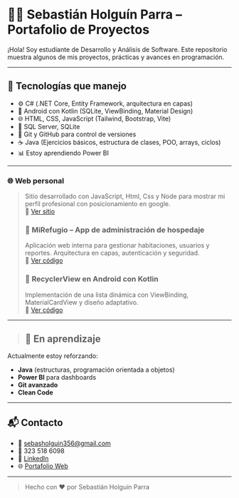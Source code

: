 # 👨‍💻 Sebastián Holguín Parra – Portafolio de Proyectos

¡Hola! Soy estudiante de Desarrollo y Análisis de Software. Este repositorio muestra algunos de mis proyectos, prácticas y avances en programación.

---

## 🚀 Tecnologías que manejo
- ⚙️ C# (.NET Core, Entity Framework, arquitectura en capas)
- 📱 Android con Kotlin (SQLite, ViewBinding, Material Design)
- 🌐 HTML, CSS, JavaScript (Tailwind, Bootstrap, Vite)
- 🐘 SQL Server, SQLite
- 🔧 Git y GitHub para control de versiones
- ☕ Java (Ejercicios básicos, estructura de clases, POO, arrays, ciclos)
- 📊 Estoy aprendiendo Power BI 

---

### 🌐 Web personal
> Sitio desarrollado con JavaScript, Html, Css y Node para mostrar mi perfil profesional con posicionamiento en google.  
🔗 [Ver sitio](https://holguin356.github.io/sebasholguinweb)
>
> ### 🎯 MiRefugio – App de administración de hospedaje
> Aplicación web interna para gestionar habitaciones, usuarios y reportes. Arquitectura en capas, autenticación y seguridad.  
🔗 [Ver código](https://github.com/holguin356/MiRefugio)
>
> ### 📱 RecyclerView en Android con Kotlin
> Implementación de una lista dinámica con ViewBinding, MaterialCardView y diseño adaptativo.  
🔗 [Ver código](https://github.com/holguin356/RecyclerView)

---

> ## 🧠 En aprendizaje

Actualmente estoy reforzando:
- **Java** (estructuras, programación orientada a objetos)
- **Power BI** para dashboards
- **Git avanzado**
- **Clean Code**

---

## 📬 Contacto

- 📧 sebasholguin356@gmail.com  
- 📱 323 518 6098  
- 💼 [LinkedIn](https://www.linkedin.com/in/holguin356/)  
- 🌐 [Portafolio Web](https://holguin356.github.io/sebasholguinweb)

---

> Hecho con ❤️ por Sebastián Holguín Parra

